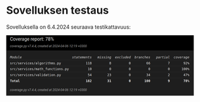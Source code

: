 # Sovelluksen testaus

Sovelluksella on 6.4.2024 seuraava testikattavuus:

![Testikattavuus](docs/testikattavuus_viikko_3.png "Testikattavuus")
